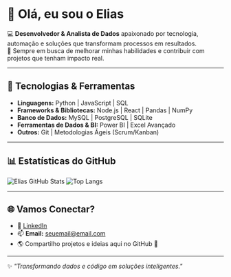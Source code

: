 # 👋 Olá, eu sou o Elias

💻 **Desenvolvedor & Analista de Dados** apaixonado por tecnologia, automação e soluções que transformam processos em resultados.  
🎯 Sempre em busca de melhorar minhas habilidades e contribuir com projetos que tenham impacto real.

---

## 🚀 Tecnologias & Ferramentas
- **Linguagens:** Python | JavaScript | SQL  
- **Frameworks & Bibliotecas:** Node.js | React | Pandas | NumPy  
- **Banco de Dados:** MySQL | PostgreSQL | SQLite  
- **Ferramentas de Dados & BI:** Power BI | Excel Avançado  
- **Outros:** Git | Metodologias Ágeis (Scrum/Kanban)

---

## 📊 Estatísticas do GitHub
![Elias GitHub Stats](https://github-readme-stats.vercel.app/api?username=SEU-USUARIO&show_icons=true&theme=tokyonight)
![Top Langs](https://github-readme-stats.vercel.app/api/top-langs/?username=SEU-USUARIO&layout=compact&theme=tokyonight)

---

## 🌐 Vamos Conectar?
- 💼 [LinkedIn](https://www.linkedin.com/in/eliasdevmind)  
- 📫 **Email:** seuemail@email.com  
- 🌎 Compartilho projetos e ideias aqui no GitHub 🚀  

---

✨ _"Transformando dados e código em soluções inteligentes."_  
